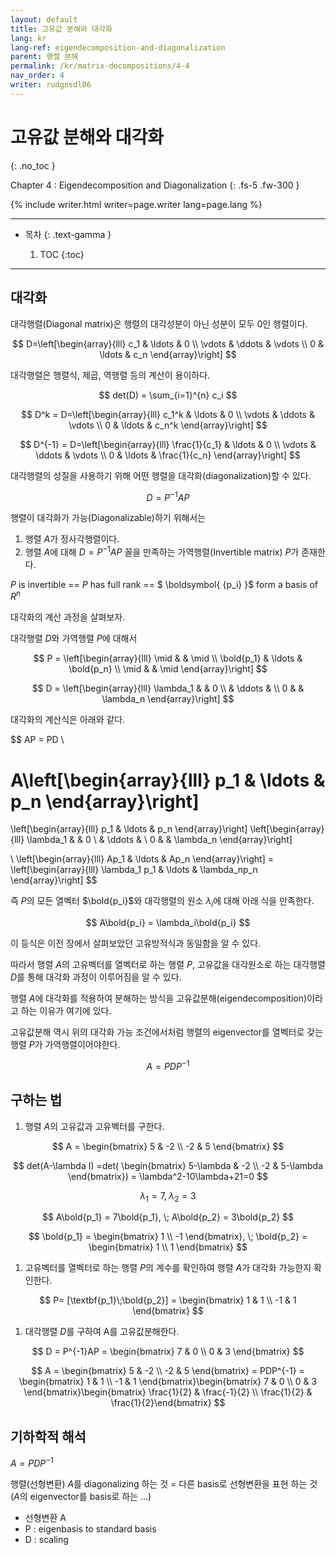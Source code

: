```yaml
---
layout: default
title: 고유값 분해와 대각화
lang: kr
lang-ref: eigendecomposition-and-diagonalization
parent: 행렬 분해
permalink: /kr/matrix-decompositions/4-4
nav_order: 4
writer: rudgnsdl06
---
```


# 고유값 분해와 대각화
{: .no_toc }


Chapter 4 : Eigendecomposition and Diagonalization
{: .fs-5 .fw-300 }


{% include writer.html writer=page.writer lang=page.lang %}

---

- 목차
    {: .text-gamma }

    1. TOC
    {:toc}

---

## 대각화

대각행렬(Diagonal matrix)은 행렬의 대각성분이 아닌 성분이 모두 0인 행렬이다.

$$
D=\left[\begin{array}{lll}
c_1 & \ldots & 0 \\
\vdots & \ddots & \vdots \\
0 & \ldots & c_n
\end{array}\right]
$$

대각행렬은 행렬식, 제곱, 역행렬 등의 계산이 용이하다.

$$
det(D) = \sum_{i=1}^{n} c_i
$$

$$
D^k = D=\left[\begin{array}{lll}
c_1^k & \ldots & 0 \\
\vdots & \ddots & \vdots \\
0 & \ldots & c_n^k
\end{array}\right]
$$

$$
D^{-1} = D=\left[\begin{array}{lll}
\frac{1}{c_1} & \ldots & 0 \\
\vdots & \ddots & \vdots \\
0 & \ldots & \frac{1}{c_n}
\end{array}\right]
$$

대각행렬의 성질을 사용하기 위해 어떤 행렬을 대각화(diagonalization)할 수 있다.

$$
D = P^{-1}AP
$$

행렬이 대각화가 가능(Diagonalizable)하기 위해서는

1. 행렬 $A$가 정사각행렬이다.
2. 행렬 $A$에 대해 $D=P^{-1}AP$ 꼴을 만족하는 가역행렬(Invertible matrix) $P$가 존재한다.

$P$ is invertible == $P$ has full rank == $ \boldsymbol{ \{p_i} }$ form a basis of $R^n$

대각화의 계산 과정을 살펴보자.

대각행렬 $D$와 가역행렬 $P$에 대해서

$$
P = \left[\begin{array}{lll}
\mid &  & \mid \\
\bold{p_1} & \ldots & \bold{p_n} \\
\mid &  & \mid
\end{array}\right]
$$

$$
D = \left[\begin{array}{lll}
\lambda_1 &  & 0 \\
 & \ddots &  \\
0 &  & \lambda_n
\end{array}\right]
$$

대각화의 계산식은 아래와 같다.

$$
AP = PD \\

A\left[\begin{array}{lll}
p_1 & \ldots & p_n
\end{array}\right]
=
\left[\begin{array}{lll}
p_1 & \ldots & p_n
\end{array}\right]
\left[\begin{array}{lll}
\lambda_1 &  & 0 \\
 & \ddots &  \\
0 &  & \lambda_n
\end{array}\right]

\\
\left[\begin{array}{lll}
Ap_1 & \ldots & Ap_n
\end{array}\right] = 
\left[\begin{array}{lll}
\lambda_1 p_1 & \ldots & \lambda_np_n
\end{array}\right]
$$

즉 $P$의 모든 열벡터 $\bold{p_i}$와 대각행렬의 원소 $\lambda_i$에 대해 아래 식을 만족한다.

$$
A\bold{p_i} = \lambda_i\bold{p_i}
$$

이 등식은 이전 장에서 살펴보았던 고유방적식과 동일함을 알 수 있다.

따라서 행렬 $A$의 고유벡터를 열벡터로 하는 행렬 $P$, 고유값을 대각원소로 하는 대각행렬 $D$를 통해 대각화 과정이 이루어짐을 알 수 있다.

행렬 $A$에 대각화를 적용하여 분해하는 방식을 고유값분해(eigendecomposition)이라고 하는 이유가 여기에 있다.

고유값분해 역시 위의 대각화 가능 조건에서처럼 행렬의 eigenvector를 열벡터로 갖는 행렬 $P$가 가역행렬이어야한다.

$$
A = PDP^{-1}
$$

## 구하는 법

1. 행렬 $A$의 고유값과 고유벡터를 구한다.

$$
A = 
\begin{bmatrix}
5 & -2 \\
-2 & 5
\end{bmatrix}
$$

$$
det(A-\lambda I)
=det(
\begin{bmatrix}
5-\lambda & -2 \\
-2 & 5-\lambda
\end{bmatrix})
= \lambda^2-10\lambda+21=0
$$

$$
\lambda_1 = 7,\; \lambda_2=3
$$

$$
A\bold{p_1} = 7\bold{p_1}, \;
A\bold{p_2} = 3\bold{p_2}
$$

$$
\bold{p_1} = \begin{bmatrix}
1  \\
-1
\end{bmatrix}, \; 
\bold{p_2} = \begin{bmatrix}
1  \\
1
\end{bmatrix}
$$

1. 고유벡터를 열벡터로 하는 행렬 $P$의 계수를 확인하여 행렬 $A$가 대각화 가능한지 확인한다.

$$
P= [\textbf{p_1}\;\bold{p_2}] = \begin{bmatrix}
1 & 1 \\
-1 & 1
\end{bmatrix}
$$

1. 대각행렬 $D$를 구하여 A를 고유값분해한다.

$$
D = P^{-1}AP = \begin{bmatrix}
7 & 0 \\
0 & 3
\end{bmatrix}
$$

$$
A = \begin{bmatrix}
5 & -2 \\
-2 & 5
\end{bmatrix} = PDP^{-1} = \begin{bmatrix}
1 & 1 \\
-1 & 1
\end{bmatrix}\begin{bmatrix}
7 & 0 \\
0 & 3
\end{bmatrix}\begin{bmatrix}
\frac{1}{2} & \frac{-1}{2} \\
\frac{1}{2} & \frac{1}{2}\end{bmatrix}
$$

## 기하학적 해석

$A=PDP^{-1}$

행렬(선형변환) $A$를 diagonalizing 하는 것 = 다른 basis로 선형변환을 표현 하는 것 ($A$의 eigenvector를 basis로 하는 …)

- 선형변환 A
- P : eigenbasis to standard basis
- D : scaling